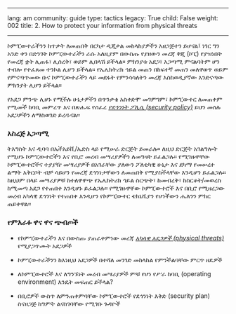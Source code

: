 

---

lang: am
community: guide
type: tactics
legacy: True
child: False
weight: 002
title: 2. How to protect your information from physical threats

---

<p>
ኮምፒውተራችንን ከጥቃት ለመጠበቅ በርካታ ዲጂታል መከላከያዎችን አዘጋጅተን ይሆናል፤ ነገር ግን አንድ ቀን በድንገት ኮምፒውተራችን ራሱ አለዚያም በውስጡ የያዘውን መረጃ ቅጂ (ኮፒ) የያዝነበት የመረጃ ቋት ሊጠፋ፣ ሊሰረቅ፣ ወይም ሊበላሽ ይችላል። ምክንያቱ አደጋ፣ አጋጣሚ ምናልባትም ሆን ተብሎ የተፈጸመ ተንኮል ሊሆን ይችላል። የኤሌክትሪክ ኅይል መጠን በከፍተኛ መጠን መለዋወጥ ወይም የምናጣጥመው ቡና ኮምፒውተራችን ላይ መደፋት የምንሳሳለትን መረጃ እስከወዲያኛው እንድናጣው ምክንያት ሊሆን ይችላል።  

የአደጋ ምንጭ ሊሆኑ የሚችሉ ሁኔታዎችን በጥንቃቄ አስቀድሞ መገምገም፣ ኮምፒውተር ለመጠቀም የሚመች ከባቢ መምረጥ እና በጽሑፍ የሰፈረ [*የደኅንነት ፖሊሲ (security policy)*](/am/glossary#Security_policy) ይህን መሰሉ አደጋዎችን ለማስወገድ ይረዱናል።



###  አስረጅ አጋጣሚ ###

<div class=background markdown=1>

ትእግስት እና ዲባባ በኤችአይቪ/ኤድስ ላይ የሚሠራ ድርጅት ይመራሉ። ለዚህ ድርጅት አገልግሎት የሚሆኑ ኮምፒውተሮችን እና የቢሮ መረብ መሣሪያዎችን ለመግዛት ይፈልጋሉ። የሚገዙዋቸው ኮምፒውተሮችና ተያያዥ መሣሪያዎች በአገራቸው ያለውን ፖለቲካዊ ሁኔታ እና ደካማ የመሠረተ ልማት አቅርቦት ብቻ ሳይሆን የመረጃ ደኅንነታቸውን ለመጠበቅ የሚያስችላቸው እንዲሆን ይፈልጋሉ። ከዚህም በላይ መሣሪያዎቹ ከተለዋዋጭ የኤሌክትሪክ ኅይል ስርጭት፣ ከመብረቅ፣ ከስርቆት/መወረስ ከሚመጣ አደጋ የተጠበቀ እንዲሆኑ ይፈልጋሉ። የሚገዙዋቸው ኮምፒውተሮች እና በቢሮ የሚዘረጋው መረብ አካላዊ ደኅንነት የተጠበቀ እንዲሆን የኮምፒውተር ቴክኒሺያን የሆነችውን ሔለንን ምክር ጠይቀዋል። 
 
</div>



### የምእራፉ ዋና ዋና ጭብጦች ###

- የኮምፒውተራችን እና በውስጡ ያጠራቀምነው መረጃ  [*አካላዊ አደጋዎች (physical threats)*](/am/glossary#Physical_threats)  የሚያጋጥሙት አደጋዎች

- ኮምፒውተራችንን ከእነዚህ አደጋዎች በተሻለ መንገድ መከላከል የምንችልባቸው ምርጥ ዘዴዎች

- ለኮምፒውተሮች እና ለግንኙነት መረብ መሣሪያዎች ምቹ የሆነ የሥራ ከባቢ (operating environment) እንዴት መፍጠር ይችላል?

- በቢሮዎች ውስጥ ለምንጠቀምባቸው ኮምፒውተሮች የደኅንነት እቅድ (security plan) ስናዘጋጅ ከግምት ልናስገባቸው የሚገቡ ጉዳዮች

